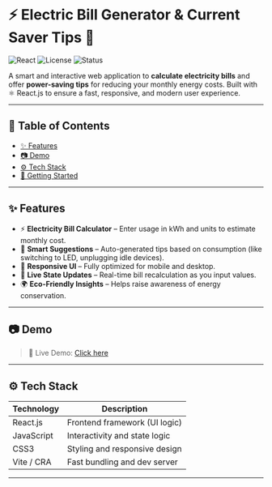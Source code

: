 # ⚡ Electric Bill Generator & Current Saver Tips 🔌

![React](https://img.shields.io/badge/React-v18-blue)
![License](https://img.shields.io/badge/License-MIT-green)
![Status](https://img.shields.io/badge/Status-Completed-brightgreen)

A smart and interactive web application to **calculate electricity bills** and offer **power-saving tips** for reducing your monthly energy costs. Built with ⚛️ React.js to ensure a fast, responsive, and modern user experience.

---

## 📌 Table of Contents

- [✨ Features](#-features)
- [📷 Demo](#-demo)
- [⚙️ Tech Stack](#️-tech-stack)
- [🚀 Getting Started](#-getting-started)

---

## ✨ Features

- ⚡ **Electricity Bill Calculator** – Enter usage in kWh and units to estimate monthly cost.
- 🧠 **Smart Suggestions** – Auto-generated tips based on consumption (like switching to LED, unplugging idle devices).
- 📱 **Responsive UI** – Fully optimized for mobile and desktop.
- 🔄 **Live State Updates** – Real-time bill recalculation as you input values.
- 🌍 **Eco-Friendly Insights** – Helps raise awareness of energy conservation.

---

## 📷 Demo

> 🚀 Live Demo: [Click here](https://energychargepro.netlify.app/)  

---

## ⚙️ Tech Stack

| Technology | Description                  |
|------------|------------------------------|
| React.js   | Frontend framework (UI logic) |
| JavaScript| Interactivity and state logic |
| CSS3       | Styling and responsive design |
| Vite / CRA | Fast bundling and dev server |

---
